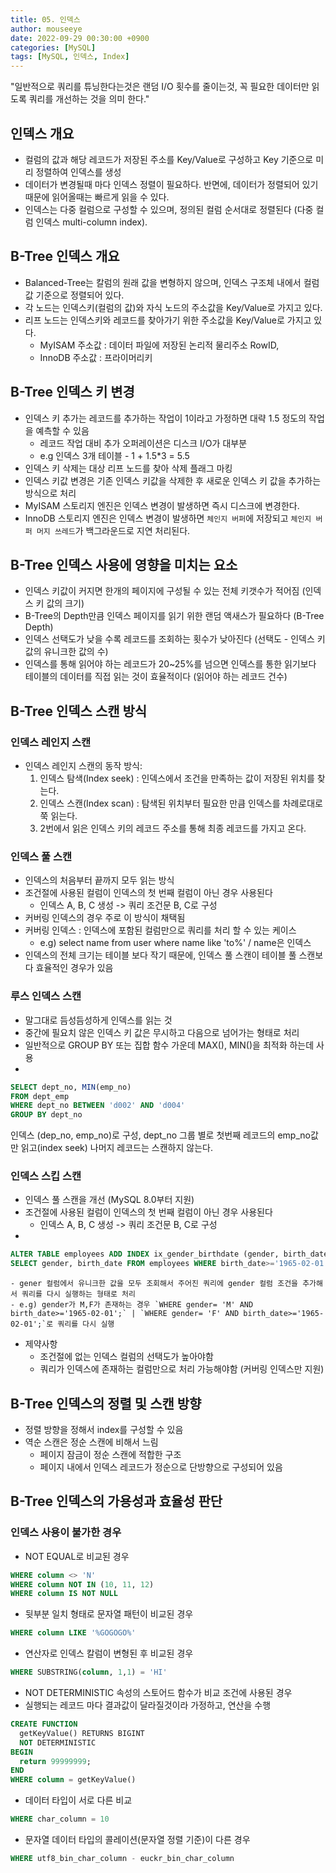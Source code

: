 ```yaml
---
title: 05. 인덱스
author: mouseeye
date: 2022-09-29 00:30:00 +0900
categories: [MySQL]
tags: [MySQL, 인덱스, Index]
---
```


"일반적으로 쿼리를 튜닝한다는것은 랜덤 I/O 횟수를 줄이는것, 꼭 필요한 데이터만 읽도록 쿼리를 개선하는 것을 의미 한다."

## 인덱스 개요

- 컬럼의 값과 해당 레코드가 저장된 주소를 Key/Value로 구성하고 Key 기준으로 미리 정렬하여 인덱스를 생성
- 데이터가 변경될때 마다 인덱스 정렬이 필요하다. 반면에, 데이터가 정렬되어 있기 때문에 읽어올때는 빠르게 읽을 수 있다.
- 인덱스는 다중 컬럼으로 구성할 수 있으며, 정의된 컬럼 순서대로 정렬된다 (다중 컬럼 인덱스 multi-column index).

## B-Tree 인덱스 개요

- Balanced-Tree는 칼럼의 원래 값을 변형하지 않으며, 인덱스 구조체 내에서 컬럼값 기준으로 정렬되어 있다.
- 각 노드는 인덱스키(컬럼의 값)와 자식 노드의 주소값을 Key/Value로 가지고 있다.
- 리프 노드는 인덱스키와 레코드를 찾아가기 위한 주소값을 Key/Value로 가지고 있다. 
    - MyISAM 주소값 : 데이터 파일에 저장된 논리적 물리주소 RowID, 
    - InnoDB 주소값 : 프라이머리키 

## B-Tree 인덱스 키 변경

- 인덱스 키 추가는 레코드를 추가하는 작업이 1이라고 가정하면 대략 1.5 정도의 작업을 예측할 수 있음
    - 레코드 작업 대비 추가 오퍼레이션은 디스크 I/O가 대부분
    - e.g 인덱스 3개 테이블 - 1 + 1.5*3 = 5.5
- 인덱스 키 삭제는 대상 리프 노드를 찾아 삭제 플래그 마킹
- 인덱스 키값 변경은 기존 인덱스 키값을 삭제한 후 새로운 인덱스 키 값을 추가하는 방식으로 처리
- MyISAM 스토리지 엔진은 인덱스 변경이 발생하면 즉시 디스크에 변경한다.
- InnoDB 스토리지 엔진은 인덱스 변경이 발생하면 `체인지 버퍼`에 저장되고 `체인지 버퍼 머지 쓰레드`가 백그라운드로 지연 처리된다.

## B-Tree 인덱스 사용에 영향을 미치는 요소
- 인덱스 키값이 커지면 한개의 페이지에 구성될 수 있는 전체 키갯수가 적어짐 (인덱스 키 값의 크기)
- B-Tree의 Depth만큼 인덱스 페이지를 읽기 위한 랜덤 액새스가 필요하다 (B-Tree Depth)
- 인덱스 선택도가 낮을 수록 레코드를 조회하는 횟수가 낮아진다 (선택도 - 인덱스 키값의 유니크한 값의 수)
- 인덱스를 통해 읽어야 하는 레코드가 20~25%를 넘으면 인덱스를 통한 읽기보다 테이블의 데이터를 직접 읽는 것이 효율적이다 (읽어야 하는 레코드 건수)


## B-Tree 인덱스 스캔 방식

### 인덱스 레인지 스캔
- 인덱스 레인지 스캔의 동작 방식:
    1. 인덱스 탐색(Index seek) : 인덱스에서 조건을 만족하는 값이 저장된 위치를 찾는다.
    2. 인덱스 스캔(Index scan) : 탐색된 위치부터 필요한 만큼 인덱스를 차례로대로 쭉 읽는다.
    3. 2번에서 읽은 인덱스 키의 레코드 주소를 통해 최종 레코드를 가지고 온다.

### 인덱스 풀 스캔
- 인덱스의 처음부터 끝까지 모두 읽는 방식
- 조건절에 사용된 컬럼이 인덱스의 첫 번째 컬럼이 아닌 경우 사용된다
    - 인덱스 A, B, C 생성 -> 쿼리 조건문 B, C로 구성
- 커버링 인덱스의 경우 주로 이 방식이 채택됨
- 커버링 인덱스 : 인덱스에 포함된 컬럼만으로 쿼리를 처리 할 수 있는 케이스
    - e.g) select name from user where name like 'to%' / name은 인덱스
- 인덱스의 전체 크기는 테이블 보다 작기 때문에, 인덱스 풀 스캔이 테이블 풀 스캔보다 효율적인 경우가 있음

### 루스 인덱스 스캔
- 말그대로 듬성듬성하게 인덱스를 읽는 것
- 중간에 필요치 않은 인덱스 키 값은 무시하고 다음으로 넘어가는 형태로 처리
- 일반적으로 GROUP BY 또는 집합 함수 가운데 MAX(), MIN()을 최적화 하는데 사용
- 
```sql
SELECT dept_no, MIN(emp_no)
FROM dept_emp
WHERE dept_no BETWEEN 'd002' AND 'd004'
GROUP BY dept_no
```
인덱스 (dep_no, emp_no)로 구성, dept_no 그룹 별로 첫번째 레코드의 emp_no값만 읽고(index seek) 나머지 레코드는 스캔하지 않는다.

### 인덱스 스킵 스캔
- 인덱스 풀 스캔을 개선 (MySQL 8.0부터 지원)
- 조건절에 사용된 컬럼이 인덱스의 첫 번째 컬럼이 아닌 경우 사용된다
    - 인덱스 A, B, C 생성 -> 쿼리 조건문 B, C로 구성
- 
```sql
ALTER TABLE employees ADD INDEX ix_gender_birthdate (gender, birth_date)
SELECT gender, birth_date FROM employees WHERE birth_date>='1965-02-01';
```
    - gener 컬럼에서 유니크한 값을 모두 조회해서 주어진 쿼리에 gender 컬럼 조건을 추가해서 쿼리를 다시 실행하는 형태로 처리
    - e.g) gender가 M,F가 존재하는 경우 `WHERE gender= 'M' AND birth_date>='1965-02-01';` | `WHERE gender= 'F' AND birth_date>='1965-02-01';`로 쿼리를 다시 실행

- 제약사항
    - 조건절에 없는 인덱스 컬럼의 선택도가 높아야함
    - 쿼리가 인덱스에 존재하는 컬럼만으로 처리 가능해야함 (커버링 인덱스만 지원)

## B-Tree 인덱스의 정렬 및 스캔 방향
- 정렬 방향을 정해서 index를 구성할 수 있음
- 역순 스캔은 정순 스캔에 비해서 느림
    - 페이지 잠금이 정순 스캔에 적합한 구조
    - 페이지 내에서 인덱스 레코드가 정순으로 단방향으로 구성되어 있음

## B-Tree 인덱스의 가용성과 효율성 판단
### 인덱스 사용이 불가한 경우
- NOT EQUAL로 비교된 경우
```sql
WHERE column <> 'N'
WHERE column NOT IN (10, 11, 12)
WHERE column IS NOT NULL
```
- 뒷부분 일치 형태로 문자열 패턴이 비교된 경우
```sql
WHERE column LIKE '%GOGOGO%'
```
- 연산자로 인덱스 칼럼이 변형된 후 비교된 경우
```sql
WHERE SUBSTRING(column, 1,1) = 'HI'
```
- NOT DETERMINISTIC 속성의 스토어드 함수가 비교 조건에 사용된 경우 
- 실행되는 레코드 마다 결과값이 달라질것이라 가정하고, 연산을 수행
```sql
CREATE FUNCTION
  getKeyValue() RETURNS BIGINT
  NOT DETERMINISTIC
BEGIN
  return 99999999;
END
WHERE column = getKeyValue()
```
- 데이터 타입이 서로 다른 비교
```sql
WHERE char_column = 10
```
- 문자열 데이터 타입의 콜레이션(문자열 정렬 기준)이 다른 경우
```sql
WHERE utf8_bin_char_column - euckr_bin_char_column
```
